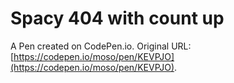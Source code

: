 # Spacy 404 with count up

A Pen created on CodePen.io. Original URL: [https://codepen.io/moso/pen/KEVPJO](https://codepen.io/moso/pen/KEVPJO).


